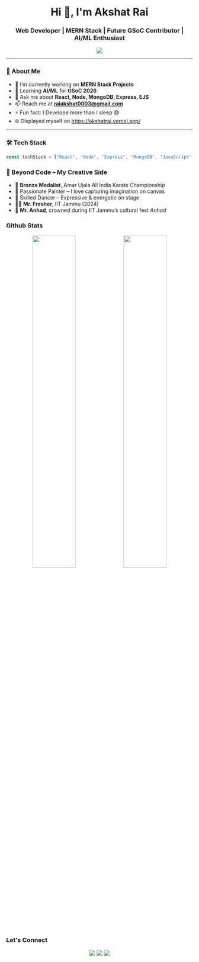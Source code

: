 <h1 align="center">Hi 👋, I'm Akshat Rai</h1>
<h3 align="center">Web Developer | MERN Stack | Future GSoC Contributor | AI/ML Enthusiast</h3>

<p align="center">
  <img src="https://readme-typing-svg.herokuapp.com/?lines=Full+Stack+Web+Developer;React.js+%7C+Node.js+%7C+MongoDB;Open+Source+Contributor;Dancer;Artist&center=true&width=500&height=45">
</p>

---

### 🧠 About Me

- 🔭 I’m currently working on **MERN Stack Projects**
- 🌱 Learning **AI/ML** for **GSoC 2026**
- 💬 Ask me about **React, Node, MongoDB, Express, EJS**
- 📫 Reach me at **[raiakshat0003@gmail.com](mailto:raiakshat0003@gmail.com)**  
- ⚡ Fun fact: I Develope more than I sleep 😅
- 🌐 Displayed myself on https://akshatrai.vercel.app/

---

### 🛠️ Tech Stack

```javascript
const techStack = ["React", "Node", "Express", "MongoDB", "JavaScript", "HTML", "CSS", "Git"];
```

### 💫 Beyond Code – My Creative Side

- 🥋 **Bronze Medalist**, Amar Ujala All India Karate Championship  
- 🎨 Passionate Painter – I love capturing imagination on canvas  
- 💃 Skilled Dancer – Expressive & energetic on stage  
- 🧑‍🎓 **Mr. Fresher**, IIT Jammu (2024)  
- 👑 **Mr. Anhad**, crowned during IIT Jammu’s cultural fest *Anhad*

### Github Stats
<p align="center"> <img src="https://github-readme-stats.vercel.app/api?username=AkshatRai3&show_icons=true&theme=tokyonight" width="48%" /> <img src="https://github-readme-streak-stats.herokuapp.com/?user=AkshatRai3&theme=tokyonight" width="48%" /> </p>

### Let's Connect

<p align="center"> <a href="https://www.linkedin.com/in/akshatrai3"><img src="https://img.shields.io/badge/LinkedIn-blue?logo=linkedin&logoColor=white" /></a> <a href="mailto:raiakshat0003@gmail.com"><img src="https://img.shields.io/badge/Gmail-red?logo=gmail&logoColor=white" /></a> <a href="https://github.com/AkshatRai3"><img src="https://img.shields.io/badge/GitHub-000?logo=github&logoColor=white" /></a> </p>
